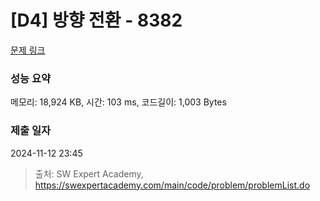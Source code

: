 # [D4] 방향 전환 - 8382 

[문제 링크](https://swexpertacademy.com/main/code/problem/problemDetail.do?contestProbId=AWyNQrCahHcDFAVP) 

### 성능 요약

메모리: 18,924 KB, 시간: 103 ms, 코드길이: 1,003 Bytes

### 제출 일자

2024-11-12 23:45



> 출처: SW Expert Academy, https://swexpertacademy.com/main/code/problem/problemList.do